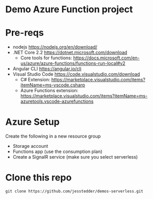 # Demo Azure Function project

# Pre-reqs
 - nodejs https://nodejs.org/en/download/
 - .NET Core 2.2 https://dotnet.microsoft.com/download
    - Core tools for functions:  https://docs.microsoft.com/en-us/azure/azure-functions/functions-run-local#v2
 - Angular CLI https://angular.io/cli
 - Visual Studio Code https://code.visualstudio.com/download
    - C# Extension:  https://marketplace.visualstudio.com/items?itemName=ms-vscode.csharp
    - Azure Functions extension:  https://marketplace.visualstudio.com/items?itemName=ms-azuretools.vscode-azurefunctions

# Azure Setup
Create the following in a new resource group
 - Storage account
 - Functions app (use the consumption plan)
 - Create a SignalR service (make sure you select serverless)

# Clone this repo
```
git clone https://github.com/jesstedder/demos-serverless.git
```
